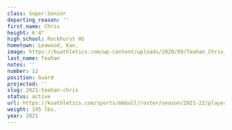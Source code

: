 ```yaml
---
class: Super-Senior
departing_reason: ''
first_name: Chris
height: 6'4"
high_school: Rockhurst HS
hometown: Leawood, Kan.
image: https://kuathletics.com/wp-content/uploads/2020/09/Teahan_Chris_09082020-600x500.jpg
last_name: Teahan
notes: ''
number: 12
position: Guard
projected: ''
slug: 2021-teahan-chris
status: active
url: https://kuathletics.com/sports/mbball/roster/season/2021-22/player/chris-teahan/
weight: 195 lbs.
year: 2021
---
```

